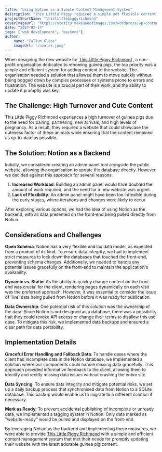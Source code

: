 ```yaml
---
title: "Using Notion as a Simple Content Management System"
description: "This Little Piggy required a simple yet flexible content management solution on a small scale. Notion ticked all the boxes."
projectShortName: "thislittlepiggyrichmond"
coverImageUrl: "https://static0.makeuseofimages.com/wordpress/wp-content/uploads/2021/02/Notion-logo-1.png"
date: "2024-02-14"
tags: ["web development", "backend"]
author:
    name: "Callum Kloos"
    imageUrl: "/avatar.jpeg"
---
```


When designing the new website for [This Little Piggy Richmond](/projects/this-little-piggy-richmond) , a non-profit organisation dedicated to rehoming guinea pigs, the top priority was a simple and efficient system for adding content to the website. The organisation needed a solution that allowed them to move quickly without being bogged down by complex processes or systems prone to errors and frustration. The website is a crucial part of their work, and the ability to update it promptly was key.

## The Challenge: High Turnover and Cute Content

This Little Piggy Richmond experiences a high turnover of guinea pigs due to the need for pairing, partnering, new arrivals, and high levels of pregnancy. As a result, they required a website that could showcase the cuteness factor of these animals while ensuring that the content remained as up-to-date as possible.

## The Solution: Notion as a Backend

Initially, we considered creating an admin panel tool alongside the public website, allowing the organisation to update the database directly. However, we decided against this approach for several reasons:

1. **Increased Workload**: Building an admin panel would have doubled the amount of work required, and the need for a new website was urgent.
2. **Lack of Flexibility**: An admin panel might have been too inflexible during the early stages, where iterations and changes were likely to occur.

After exploring various options, we had the idea of using Notion as the backend, with all data presented on the front-end being pulled directly from Notion.

## Considerations and Challenges

**Open Schema**: Notion has a very flexible and lax data model, as expected from a product of its kind. To ensure data integrity, we had to implement strict measures to lock down the databases that touched the front-end, preventing schema changes. Additionally, we needed to handle any potential issues gracefully on the front-end to maintain the application's availability.

**Dynamic vs. Static**: As the ability to quickly change content on the front-end was crucial for the client, rendering pages dynamically on each visit was the preferred approach. However, it was essential to consider the issue of 'live' data being pulled from Notion before it was ready for publication.

**Data Ownership**: One potential risk of this solution was the ownership of the data. Since Notion is not designed as a database, there was a possibility that they could revoke API access or change their terms to disallow this use case. To mitigate this risk, we implemented data backups and ensured a clear path for data portability.

## Implementation Details

**Graceful Error Handling and Fallback Data**: To handle cases where the client had incomplete data in the Notion database, we implemented a solution where our components could handle missing data gracefully. This approach provided informative feedback to the client, allowing them to identify and rectify missing data issues without crashing the entire site.

**Data Syncing**: To ensure data integrity and mitigate potential risks, we set up a daily backup process that synchronised data from Notion to a SQLite database. This backup would enable us to migrate to a different solution if necessary.

**Mark as Ready**: To prevent accidental publishing of incomplete or unready data, we implemented a tagging system in Notion. Only data marked as "website-ready" would be pulled and displayed on the front-end.

By leveraging Notion as the backend and implementing these measures, we were able to provide [This Little Piggy Richmond](/projects/this-little-piggy-richmond) with a simple and efficient content management system that met their needs for promptly updating their website with the latest adorable guinea pig content.
